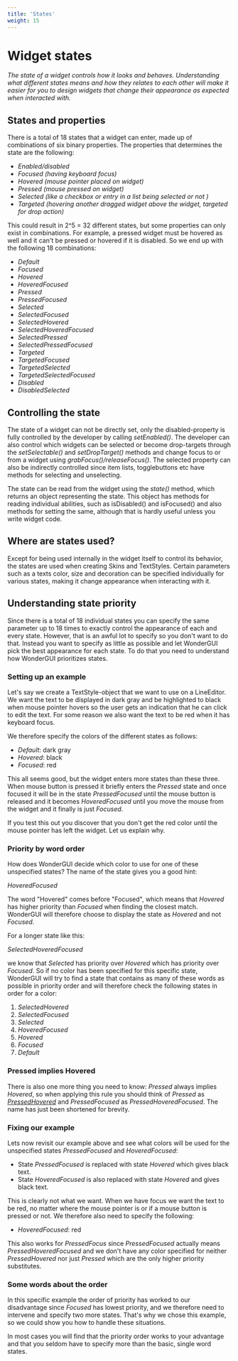 ```yaml
---
title: 'States'
weight: 15
---
```


# Widget states

*The state of a widget controls how it looks and behaves. Understanding what different states means and how they relates to each other will make it easier for you to design widgets that change their appearance as expected when interacted with.*



## States and properties

There is a total of 18 states that a widget can enter, made up of combinations of six binary properties. The properties that determines the state are the following:

* *Enabled/disabled*
* *Focused (having keyboard focus)*
* *Hovered (mouse pointer placed on widget)*
* *Pressed (mouse pressed on widget)*
* *Selected (like a checkbox or entry in a list being selected or not )*
* *Targeted (hovering another dragged widget above the widget, targeted for drop action)*

This could result in 2^5 = 32 different states, but some properties can only exist in combinations. For example, a pressed widget must be hovered as well and it can't be pressed or hovered if it is disabled. So we end up with the following 18 combinations:

* *Default*
* *Focused*
* *Hovered*
* *HoveredFocused*
* *Pressed*
* *PressedFocused*
* *Selected*
* *SelectedFocused*
* *SelectedHovered*
* *SelectedHoveredFocused*
* *SelectedPressed*
* *SelectedPressedFocused*
* *Targeted*
* *TargetedFocused*
* *TargetedSelected*
* *TargetedSelectedFocused*
* *Disabled*
* *DisabledSelected*



## Controlling the state

The state of a widget can not be directly set, only the disabled-property is fully controlled by the developer by calling *setEnabled()*. The developer can also control which widgets can be selected or become drop-targets through the *setSelectable()* and *setDropTarget()* methods and change focus to or from a widget using *grabFocus()/releaseFocus()*. The selected property can also be indirectly controlled since item lists, togglebuttons etc have methods for selecting and unselecting.

The state can be read from the widget using the *state()* method, which returns an object representing the state. This object has methods for reading individual abilities, such as isDisabled() and isFocused() and also methods for setting the same, although that is hardly useful unless you write widget code.



## Where are states used?

Except for being used internally in the widget itself to control its behavior, the states are used when creating Skins and TextStyles. Certain parameters such as a texts color, size and decoration can be specified individually for various states, making it change appearance when interacting with it.



## Understanding state priority

Since there is a total of 18 individual states you can specify the same parameter up to 18 times to exactly control the appearance of each and every state. However, that is an awful lot to specify so you don't want to do that. Instead you want to specify as little as possible and let WonderGUI pick the best appearance for each state. To do that you need to understand how WonderGUI prioritizes states.

### Setting up an example

Let's say we create a TextStyle-object that we want to use on a LineEditor. We want the text to be displayed in dark gray and be highlighted to black when mouse pointer hovers so the user gets an indication that he can click to edit the text. For some reason we also want the text to be red when it has keyboard focus.

We therefore specify the colors of the different states as follows:

* *Default*: dark gray
* *Hovered*: black
* *Focused*: red

This all seems good, but the widget enters more states than these three. When mouse button is pressed it briefly enters the *Pressed* state and once focused it will be in the state *PressedFocused* until the mouse button is released and it becomes *HoveredFocused* until you move the mouse from the widget and it finally is just *Focused*.

If you test this out you discover that you don't get the red color until the mouse pointer has left the widget. Let us explain why.

### Priority by word order

How does WonderGUI decide which color to use for one of these unspecified states? The name of the state gives you a good hint:

*HoveredFocused*

The word "Hovered" comes before "Focused", which means that *Hovered* has higher priority than *Focused* when finding the closest match. WonderGUI will therefore choose to display the state as *Hovered* and not *Focused*.

For a longer state like this:

*SelectedHoveredFocused*

we know that *Selected* has priority over *Hovered* which has priority over *Focused*. So if no color has been specified for this specific state, WonderGUI will try to find a state that contains as many of these words as possible in priority order and will therefore check the following states in order for a color:

1. *SelectedHovered*
2. *SelectedFocused*
3. *Selected*
4. *HoveredFocused*
5. *Hovered*
6. *Focused*
7. *Default*

### Pressed implies Hovered

There is also one more thing you need to know: *Pressed* always implies *Hovered*, so when applying this rule you should think of *Pressed* as <u>*PressedHovered*</u> and *PressedFocused* as *PressedHoveredFocused*. The name has just been shortened for brevity.

### Fixing our example

Lets now revisit our example above and see what colors will be used for the unspecified states *PressedFocused* and *HoveredFocused*:

* State *PressedFocused* is replaced with state *Hovered* which gives black text.
* State *HoveredFocused* is also replaced with state *Hovered* and gives black text.

This is clearly not what we want. When we have focus we want the text to be red, no matter where the mouse pointer is or if a mouse button is pressed or not. We therefore also need to specify the following:

* *HoveredFocused*: red

This also works for *PressedFocus* since *PressedFocused* actually means *PressedHoveredFocused* and we don't have any color specified for neither *PressedHovered* nor just *Pressed* which are the only higher priority substitutes.

### Some words about the order

In this specific example the order of priority has worked to our disadvantage since *Focused* has lowest priority, and we therefore need to intervene and specify two more states. That's why we chose this example, so we could show you how to handle these situations. 

In most cases you will find that the priority order works to your advantage and that you seldom have to specify more than the basic, single word states.